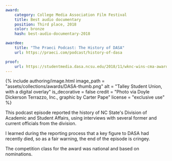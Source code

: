 ```yaml
---
award:
    category: College Media Association Film Festival
    title: Best audio documentary
    position: Third place, 2018
    color: bronze
    hash: best-audio-documentary-2018

awardee:
    title: "The Praeci Podcast: The History of DASA"
    url: https://praeci.com/podcast/history-of-dasa

proof:
    url: https://studentmedia.dasa.ncsu.edu/2018/11/wknc-wins-cma-awards/
---
```


{% include authoring/image.html
    image_path = "assets/collections/awards/DASA-thumb.png"
    alt = "Talley Student Union, with a digital overlay"
    is_decorative = false
    credit = "Photo via Doyle Dickerson Terrazzo, Inc., graphic by Carter Pape"
    license = "exclusive use"
%}

This podcast episode reported the history of NC State's Division of Academic and Student Affairs, using interviews with several former and current officials from the division.

I learned during the reporting process that a key figure to DASA had recently died, so as a fair warning, the end of the episode is cringey.

The competition class for the award was national and based on nominations.

